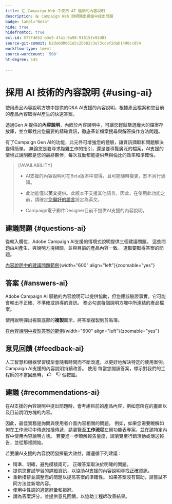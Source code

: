 ```yaml
---
title: 在 Campaign Web 中使用 AI 驅動的內容說明
description: 在 Campaign Web 說明彈出視窗中提出問題
badge: label="Beta"
hide: true
hidefromtoc: true
exl-id: 577f4652-b3e5-4fa1-9a98-91815fe92d83
source-git-commit: b2de0d0061e5c2b582c3e73ccaf2dab1490cc854
workflow-type: tm+mt
source-wordcount: '508'
ht-degree: 14%

---
```


# 採用 AI 技術的內容說明 {#using-ai}

使用產品內容說明方塊中提供的Q&amp;A AI支援的內容說明，根據產品檔案和您目前的產品內容取得AI產生的快速答案。

透過Gen AI提供的&#x200B;**內容說明**，內嵌於內容說明中，可讓您輕鬆篩選龐大的檔案存放庫，並立即找出您需要的精確資訊，徹底革新檔案搜尋與解答操作方法問題。

有了Campaign Gen AI的功能，此元件可增強您的體驗，讓資訊擷取和問題解決變得簡單。 無論您是要尋求複雜工作的指引，還是要導覽廣泛的檔案，AI支援的情境式說明都是您的最終夥伴，每次互動都能提供無與倫比的效率和準確性。

<!--
[Animation showing AI-powered contextual help in action](assets/do-not-localize/CH+AI-BETA.gif)-->

>[!AVAILABILITY]
>
>* AI支援的內容說明可在Beta版本中取得，且可能隨時變更，恕不另行通知。
>
>* 此功能僅以&#x200B;**英文**&#x200B;提供。此版本不支援其他語言。因此，在使用此功能之前，請確定[您偏好的語言](connect-to-campaign.md#language-pref)設定為英文。
>
>* Campaign電子郵件Designer目前不提供AI支援的內容說明。

<!--
## Consent {#consent-ai}

Campaign knowledge assistant embedded in the contextual help boxes uses AI. Your use of this capability constitutes consent that the information you provide in your session will be collected, used, disclosed, and retained by Adobe in accordance with the terms of Adobe's Customer Feedback Program. Please do not provide any personal information about yourself or other parties (including your name or contact information) in the knowledge assistant.

## Privacy {#privacy-ai}

Your data is encrypted and private following our standard data protection practices. Learn more about [Adobe Privacy Policies](https://www.adobe.com/privacy/policy.html){target="_blank"}.

The knowledge assistant AI capability does not use your data to train our models. We do not allow any partners or third parties to use your data for training their models or any other purpose.

For information specific to Adobe AI policies in Experience Cloud apps and solutions, refer to [this page](https://business.adobe.com/products/sensei/adobe-sensei.html){target="_blank"}.
-->

## 建議問題 {#questions-ai}

從輸入欄位，Adobe Campaign AI支援的情境式說明提供三個建議問題。 這些問題由AI產生、與說明方塊相關，並與目前的產品內容一致。 選取要取得答案的問題。

[內容說明中的建議問題範例](assets/do-not-localize/suggested-questions.png){width="600" align="left"}{zoomable="yes"}

## 答案 {#answers-ai}

Adobe Campaign AI 驅動的內容說明可以提供協助，但您應該驗證事實。它可能會輸出不正確、不準確或誤導的資訊。 務必勾選每個說明方塊中所連結的產品檔案。

使用說明彈出視窗底部的&#x200B;**複製**&#x200B;圖示，將答案複製到剪貼簿。

[在內容說明中複製答案的範例](assets/do-not-localize/copy-answer.png){width="600" align="left"}{zoomable="yes"}

## 意見回饋 {#feedback-ai}

人工智慧和機器學習模型會隨著時間而不斷改進，以更好地解決特定的使用案例。Campaign AI支援的內容說明持續改善。 使用 每當您閱讀答案，標示對我們的工程師的不當回應時，<img src="assets/do-not-localize/thumb.png" width="10%"/>個按鈕。

## 建議 {#recommendations-ai}

在AI支援的內容說明中提出問題時，會考慮目前的產品內容，例如您所在的畫面以及目前說明方塊的內容。

因此，最佳實務是詢問與使用者介面內容相關的問題。 例如，如果您需要瞭解如何在工作流程中傳送推播傳遞，請瀏覽至&#x200B;**工作流程**&#x200B;左側功能表專案，並在該特定內容中使用內容說明方塊。 若要進一步瞭解報告量度，請瀏覽至行銷活動或傳送報告，並從那裡開始。

若要讓AI支援的內容說明發揮最大效益，請遵循下列建議：

* 精準、明確，避免模稜兩可。 正確答案取決於明確的問題。
* 提供您嘗試學習的詳細資訊，以協助AI支援的內容說明尋找正確資訊。
* 重新措辭並調整您的問題以提高答案的準確性。 如果答案沒有幫助，請嘗試不同方法並新增內容。
* 使用中性調的適當辭彙和措辭。
* 請為答案評分，並提供意見回饋，以協助工程師改善結果。